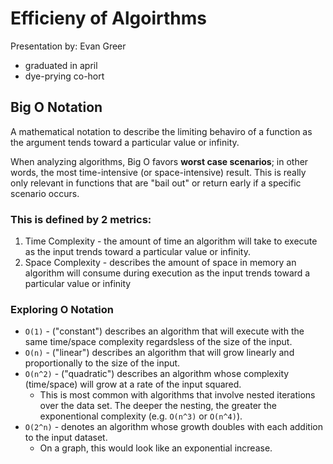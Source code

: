 # Efficieny of Algoirthms 
Presentation by: Evan Greer 
* graduated in april 
* dye-prying co-hort 

## Big O Notation 
A mathematical notation to describe the limiting behaviro of a function as the argument tends toward a particular value or infinity. 

When analyzing algorithms, Big O favors **worst case scenarios**; in other words, the most time-intensive (or space-intensive) result. This is really only relevant in functions that are "bail out" or return early if a specific scenario occurs. 


### This is defined by 2 metrics: 
1. Time Complexity - the amount of time an algorithm will take to execute as the input trends toward a particular value or infinity. 
2. Space Complexity - describes the amount of space in memory an algorithm will consume during execution as the input  trends toward a particular value or infinity

### Exploring O Notation 

* `O(1)` - ("constant") describes an algorithm that will execute with the same time/space complexity regardsless of the size of the input. 
* `O(n)` - ("linear") describes an algorithm that will grow linearly and proportionally to the size of the input. 
* `O(n^2)` - ("quadratic") describes an algorithm whose complexity (time/space) will grow at a rate of the input squared. 
    * This is most common with algorithms that involve nested iterations over the data set. The deeper the nesting, the greater the exponentional complexity (e.g. `O(n^3)` or `O(n^4)`). 
* `O(2^n)` - denotes an algorithm whose growth doubles with each addition to the input dataset. 
    * On a graph, this would look like an exponential increase. 





